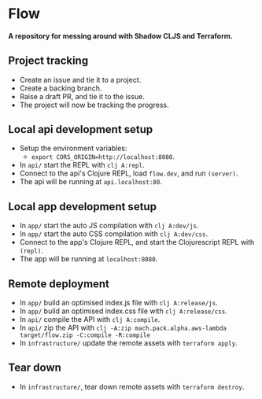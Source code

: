 # Flow

#### A repository for messing around with Shadow CLJS and Terraform.

## Project tracking
- Create an issue and tie it to a project.
- Create a backing branch.
- Raise a draft PR, and tie it to the issue.
- The project will now be tracking the progress.

## Local api development setup
- Setup the environment variables:
  - `export CORS_ORIGIN=http://localhost:8080`.
- In `api/` start the REPL with `clj A:repl`.
- Connect to the api's Clojure REPL, load `flow.dev`, and run `(server)`.
- The api will be running at `api.localhost:80`.

## Local app development setup
- In `app/` start the auto JS compilation with `clj A:dev/js`.
- In `app/` start the auto CSS compilation with `clj A:dev/css`.
- Connect to the app's Clojure REPL, and start the Clojurescript REPL with `(repl)`.
- The app will be running at `localhost:8080`.

## Remote deployment
- In `app/` build an optimised index.js file with `clj A:release/js`.
- In `app/` build an optimised index.css file with `clj A:release/css`.
- In `api/` compile the API with `clj A:compile`.
- In `api/` zip the API with `clj -A:zip mach.pack.alpha.aws-lambda target/flow.zip -C:compile -R:compile`
- In `infrastructure/` update the remote assets with `terraform apply`.

## Tear down
- In `infrastructure/`, tear down remote assets with `terraform destroy`.
